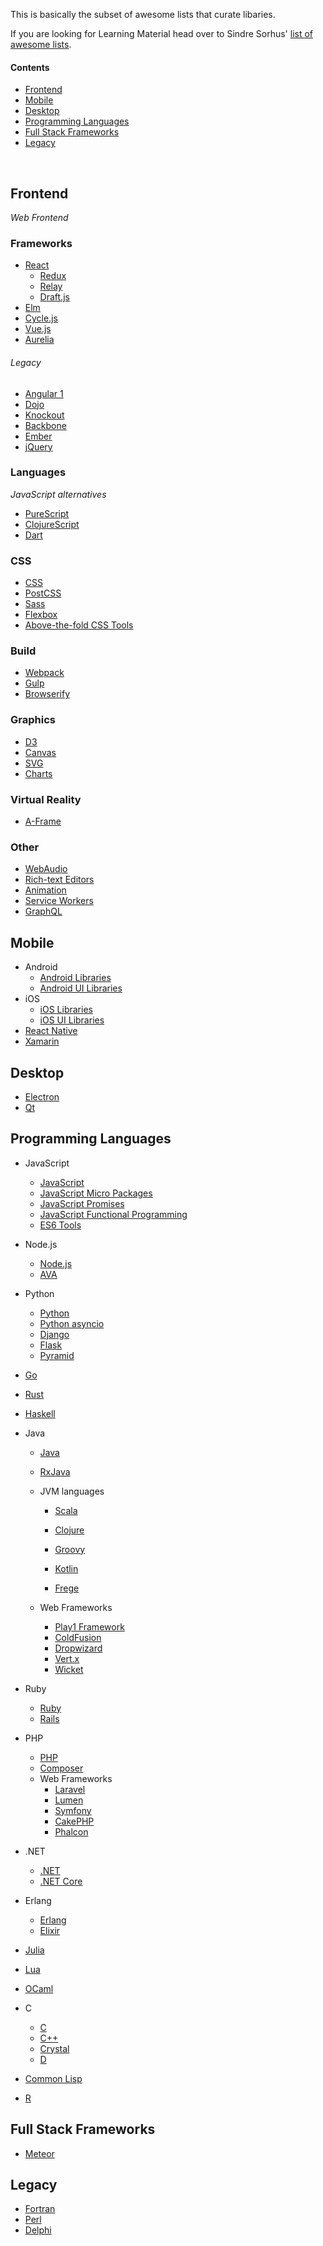 This is basically the subset of awesome lists that curate libaries.

If you are looking for Learning Material head over to Sindre Sorhus' [list of awesome lists](https://github.com/sindresorhus/awesome).

#### Contents
- [Frontend](#frontend)
- [Mobile](#mobile)
- [Desktop](#desktop)
- [Programming Languages](#programming-languages)
- [Full Stack Frameworks](#full-stack-frameworks)
- [Legacy](#legacy)

<br/>

## Frontend

*Web Frontend*

### Frameworks

 - [React](https://github.com/brillout/awesome-react-components)
    - [Redux](https://github.com/brillout/awesome-redux)
    - [Relay](https://github.com/expede/awesome-relay)
    - [Draft.js](https://github.com/nikgraf/awesome-draft-js)
 - [Elm](https://github.com/isRuslan/awesome-elm)
 - [Cycle.js](https://github.com/cyclejs-community/awesome-cyclejs#libraries)
 - [Vue.js](https://github.com/vuejs/awesome-vue#libraries--plugins)
 - [Aurelia](https://github.com/behzad888/awesome-aurelia)

###### Legacy

 - [Angular 1](https://github.com/gianarb/awesome-angularjs)
 - [Dojo](https://github.com/peterkokot/awesome-dojo)
 - [Knockout](https://github.com/dnbard/awesome-knockout)
 - [Backbone](https://github.com/sadcitizen/awesome-backbone#libraries)
 - [Ember](https://github.com/nmec/awesome-ember)
 - [jQuery](https://github.com/peterkokot/awesome-jquery#plugins)

### Languages

*JavaScript alternatives*

 - [PureScript](https://github.com/passy/awesome-purescript)
 - [ClojureScript](https://github.com/hantuzun/awesome-clojurescript)
 - [Dart](https://github.com/yissachar/awesome-dart)

### CSS
 - [CSS](https://github.com/sotayamashita/awesome-css)
 - [PostCSS](https://github.com/postcss/postcss/blob/master/docs/plugins.md)
 - [Sass](https://github.com/Famolus/awesome-sass)
 - [Flexbox](https://github.com/afonsopacifer/awesome-flexbox)
 - [Above-the-fold CSS Tools](https://github.com/addyosmani/critical-path-css-tools)

### Build
 - [Webpack](https://github.com/d3viant0ne/awesome-webpack#libraries)
 - [Gulp](https://github.com/alferov/awesome-gulp#plugins)
 - [Browserify](https://github.com/ungoldman/awesome-browserify#tools)

### Graphics
 - [D3](https://github.com/wbkd/awesome-d3)
 - [Canvas](https://github.com/raphamorim/awesome-canvas#libraries)
 - [SVG](https://github.com/willianjusten/awesome-svg)
 - [Charts](https://github.com/zingchart/awesome-charting)

### Virtual Reality
 - [A-Frame](https://github.com/aframevr/awesome-aframe)

### Other
 - [WebAudio](https://github.com/notthetup/awesome-webaudio)
 - [Rich-text Editors](https://github.com/dok/awesome-text-editing#rich-text-editors-using-contenteditable)
 - [Animation](https://github.com/fliptheweb/motion-ui-design#libraries)
 - [Service Workers](https://github.com/TalAter/awesome-service-workers#libraries-and-tools)
 - [GraphQL](https://github.com/chentsulin/awesome-graphql)

## Mobile

 - Android
   - [Android Libraries](https://github.com/wasabeef/awesome-android-libraries)
   - [Android UI Libraries](https://github.com/wasabeef/awesome-android-ui)
 - iOS
    - [iOS Libraries](https://github.com/vsouza/awesome-ios#libraries-and-frameworks)
    - [iOS UI Libraries](https://github.com/cjwirth/awesome-ios-ui)
 - [React Native](https://github.com/jondot/awesome-react-native)
 - [Xamarin](https://github.com/benoitjadinon/awesome-xamarin)



## Desktop

 - [Electron](https://github.com/sindresorhus/awesome-electron#tools)
 - [Qt](https://github.com/JesseTG/awesome-qt#libraries)



<!--
## AI

*Artifical Intelligence*

 - [Machine Learning](https://github.com/josephmisiti/awesome-machine-learning)
 - [Speech Language Processing](https://github.com/edobashira/speech-language-processing)


## Security

 - [Cryptography](https://github.com/sobolevn/awesome-cryptography)
 - [Penetration testing](https://github.com/enaqx/awesome-pentest)


## DevOps

 - [Docker](https://github.com/veggiemonk/awesome-docker#tools)
 - [Vagrant](https://github.com/iJackUA/awesome-vagrant)
 - [CMake](https://github.com/onqtam/awesome-cmake)
 - [Serverless](https://github.com/JustServerless/awesome-serverless#plugins)
 - [Sysadmin](https://github.com/n1trux/awesome-sysadmin)
-->

## Programming Languages

 - JavaScript
    - [JavaScript](https://github.com/sorrycc/awesome-javascript)
    - [JavaScript Micro Packages](https://github.com/parro-it/awesome-micro-npm-packages#modules)
    - [JavaScript Promises](https://github.com/wbinnssmith/awesome-promises#convenience-utilities)
    - [JavaScript Functional Programming](https://github.com/stoeffel/awesome-fp-js#libraries)
    - [ES6 Tools](https://github.com/addyosmani/es6-tools)

 - Node.js
    - [Node.js](https://github.com/sindresorhus/awesome-nodejs#packages)
    - [AVA](https://github.com/avajs/awesome-ava#packages)

 - Python
   - [Python](https://github.com/vinta/awesome-python)
   - [Python asyncio](https://github.com/timofurrer/awesome-asyncio)
   - [Django](https://github.com/rosarior/awesome-django)
   - [Flask](https://github.com/humiaozuzu/awesome-flask#plugins)
   - [Pyramid](https://github.com/uralbash/awesome-pyramid)

 - [Go](https://github.com/avelino/awesome-go)

 - [Rust](https://github.com/kud1ing/awesome-rust)

 - [Haskell](https://github.com/krispo/awesome-haskell)

 - Java
   - [Java](https://github.com/akullpp/awesome-java)
   - [RxJava](https://github.com/eleventigers/awesome-rxjava)

   - JVM languages
       - [Scala](https://github.com/lauris/awesome-scala)

       - [Clojure](https://github.com/razum2um/awesome-clojure#awesome-tools-in-clojure)

       - [Groovy](https://github.com/kdabir/awesome-groovy)

       - [Kotlin](https://github.com/KotlinBy/awesome-kotlin)

       - [Frege](https://github.com/sfischer13/awesome-frege)

   - Web Frameworks
       - [Play1 Framework](https://github.com/PerfectCarl/awesome-play1)
       - [ColdFusion](https://github.com/seancoyne/awesome-coldfusion)
       - [Dropwizard](https://github.com/stve/awesome-dropwizard#open-source)
       - [Vert.x](https://github.com/vert-x3/vertx-awesome)
       - [Wicket](https://github.com/PhantomYdn/awesome-wicket)

 - Ruby
    - [Ruby](https://github.com/markets/awesome-ruby)
    - [Rails](https://github.com/hothero/awesome-rails-gem)

 - PHP
    - [PHP](https://github.com/ziadoz/awesome-php)
    - [Composer](https://github.com/jakoch/awesome-composer)
    - Web Frameworks
        - [Laravel](https://github.com/chiraggude/awesome-laravel#popular-packages)
        - [Lumen](https://github.com/unicodeveloper/awesome-lumen#packages-and-middleware)
        - [Symfony](https://github.com/sitepoint/awesome-symfony)
        - [CakePHP](https://github.com/friendsofcake/awesome-cakephp#plugins)
        - [Phalcon](https://github.com/sergeyklay/awesome-phalcon)

 - .NET
    - [.NET](https://github.com/quozd/awesome-dotnet)
    - [.NET Core](https://github.com/thangchung/awesome-dotnet-core#frameworks-libraries-and-tools)

 - Erlang
    - [Erlang](https://github.com/drobakowski/awesome-erlang)
    - [Elixir](https://github.com/h4cc/awesome-elixir)

 - [Julia](https://github.com/svaksha/Julia.jl)

 - [Lua](https://github.com/LewisJEllis/awesome-lua)

 - [OCaml](https://github.com/rizo/awesome-ocaml)

 - C
    - [C](https://github.com/aleksandar-todorovic/awesome-c)
    - [C++](https://github.com/fffaraz/awesome-cpp)
    - [Crystal](https://github.com/veelenga/awesome-crystal)
    - [D](https://github.com/zhaopuming/awesome-d)

 - [Common Lisp](https://github.com/CodyReichert/awesome-cl)

 - [R](https://github.com/qinwf/awesome-R)

## Full Stack Frameworks

 - [Meteor](https://github.com/Urigo/awesome-meteor)

## Legacy

 - [Fortran](https://github.com/rabbiabram/awesome-fortran)
 - [Perl](https://github.com/hachiojipm/awesome-perl)
 - [Delphi](https://github.com/Fr0sT-Brutal/awesome-delphi)

